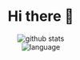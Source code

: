 <h1 align="center">Hi there 👋 </h3>

<p align="center">
  <img src="https://github-readme-stats.vercel.app/api?username=syeehyn&hide=stars,prs,issues,contribs&count_private=true&hide_title=true" alt="github stats" />
  <br>
  <img src="https://github-readme-stats.vercel.app/api/top-langs/?username=syeehyn&hide=jupyter%20notebook" alt="language"/>
</p>


